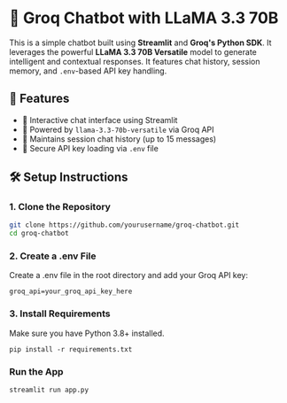 # 🧠 Groq Chatbot with LLaMA 3.3 70B

This is a simple chatbot built using **Streamlit** and **Groq's Python SDK**. It leverages the powerful **LLaMA 3.3 70B Versatile** model to generate intelligent and contextual responses. It features chat history, session memory, and `.env`-based API key handling.

## 🚀 Features

- 💬 Interactive chat interface using Streamlit
- 🤖 Powered by `llama-3.3-70b-versatile` via Groq API
- 🧠 Maintains session chat history (up to 15 messages)
- 🔐 Secure API key loading via `.env` file

## 🛠️ Setup Instructions

### 1. Clone the Repository

```bash
git clone https://github.com/yourusername/groq-chatbot.git
cd groq-chatbot
```
### 2. Create a .env File
Create a .env file in the root directory and add your Groq API key:
```
groq_api=your_groq_api_key_here
```
### 3. Install Requirements
Make sure you have Python 3.8+ installed.
```
pip install -r requirements.txt
```
### Run the App
```
streamlit run app.py
```
